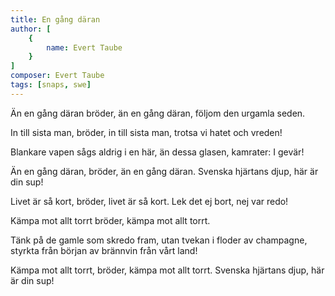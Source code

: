 ```yaml
---
title: En gång däran
author: [
	{
		name: Evert Taube
	}
]
composer: Evert Taube
tags: [snaps, swe]
---
```


Än en gång däran bröder, än en gång däran,
följom den urgamla seden.

In till sista man, bröder, in till sista man,
trotsa vi hatet och vreden!

Blankare vapen sågs aldrig i en här,
än dessa glasen, kamrater: I gevär!

Än en gång däran, bröder,
än en gång däran.
Svenska hjärtans djup, här är din sup!

Livet är så kort, bröder,
livet är så kort.
Lek det ej bort, nej var redo!

Kämpa mot allt torrt bröder,
kämpa mot allt torrt.

Tänk på de gamle som skredo
fram, utan tvekan i floder av champagne,
styrkta från början av brännvin från vårt land!

Kämpa mot allt torrt, bröder,
kämpa mot allt torrt.
Svenska hjärtans djup, här är din sup!
